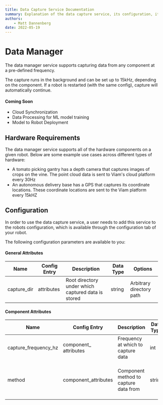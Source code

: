 ```yaml
---
title: Data Capture Service Documentation
summary: Explanation of the data capture service, its configuration, its functionality, and its interfaces.
authors:
    - Matt Dannenberg
date: 2022-05-19
---
```

# Data Manager 
The data manager service supports capturing data from any component at a pre-defined frequency. 

The capture runs in the background and can be set up to 15kHz, depending on the component. If a robot is restarted (with the same config), capture will automatically continue. 

#### Coming Soon
- Cloud Synchronization
- Data Processing for ML model training
- Model to Robot Deployment


## Hardware Requirements
The data manager service supports all of the hardware components on a given robot. Below are some example use cases across different types of hardware: 

- A tomato picking gantry has a depth camera that captures images of crops on the vine. The point cloud data is sent to Viam's cloud platform every 30Hz
- An autonomous delivery base has a GPS that captures its coordinate locations. These coordinate locations are sent to the Viam platform every 15kHZ

## Configuration

In order to use the data capture service, a user needs to add this service to the robots configuration, which is available through the configuration tab of your robot. 

The following configuration parameters are available to you: 

#### General Attributes

| Name          | Config Entry  | Description               | Data Type | Options   |
| ------------- | ------------- | ------------------------- | --------- | ----------|
| capture_dir   | attributes    | Root directory under which captured data is stored | string | Arbitrary directory path

#### Component Attributes

| Name          | Config Entry  | Description               | Data Type | Options   |
| ------------- | ------------- | ------------------------- | --------- | ----------|
| capture_frequency_hz   | component_ attributes    | Frequency at which to capture data | int | Arbitrary directory path | 1-1000 when capture enabled. 0 to disable capture for that robot component |
| method | component_attributes | Component method to capture data from | string | Arm:GetJointPositions or GetEndPosition, Camera: NextPointCloud, Gantry: GetPosition or GetLengths |






